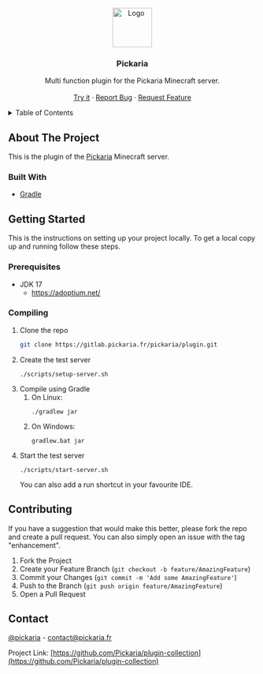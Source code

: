 <div id="top"></div>
<!--
*** Thanks for checking out the Best-README-Template. If you have a suggestion
*** that would make this better, please fork the repo and create a pull request
*** or simply open an issue with the tag "enhancement".
*** Don't forget to give the project a star!
*** Thanks again! Now go create something AMAZING! :D
-->



<!-- PROJECT LOGO -->
<br />
<div align="center">
  <a href="https://github.com/Pickaria/plugin-collection">
    <img src="https://www.pickaria.fr/assets/images/Bloc.jpg" alt="Logo" width="80" height="80">
  </a>

<h3 align="center">Pickaria</h3>

  <p align="center">
    Multi function plugin for the Pickaria Minecraft server.
    <br />
    <br />
    <a href="https://www.pickaria.fr">Try it</a>
    ·
    <a href="https://github.com/Pickaria/plugin-collection/issues">Report Bug</a>
    ·
    <a href="https://github.com/Pickaria/plugin-collection/issues">Request Feature</a>
  </p>
</div>



<!-- TABLE OF CONTENTS -->
<details>
  <summary>Table of Contents</summary>
  <ol>
    <li>
      <a href="#about-the-project">About The Project</a>
      <ul>
        <li><a href="#built-with">Built With</a></li>
      </ul>
    </li>
    <li>
      <a href="#getting-started">Getting Started</a>
      <ul>
        <li><a href="#prerequisites">Prerequisites</a></li>
        <li><a href="#installation">Compiling</a></li>
      </ul>
    </li>
    <li><a href="#contributing">Contributing</a></li>
    <li><a href="#contact">Contact</a></li>
  </ol>
</details>



<!-- ABOUT THE PROJECT -->
## About The Project

This is the plugin of the [Pickaria](https://www.pickaria.fr) Minecraft server.



### Built With

* [Gradle](https://gradle.org/)



<!-- GETTING STARTED -->
## Getting Started

This is the instructions on setting up your project locally.
To get a local copy up and running follow these steps.

### Prerequisites

* JDK 17
    * https://adoptium.net/

### Compiling

1. Clone the repo
   ```sh
   git clone https://gitlab.pickaria.fr/pickaria/plugin.git
   ```
2. Create the test server
   ```shell
   ./scripts/setup-server.sh
   ``` 
3. Compile using Gradle
    1. On Linux:
       ```shell
       ./gradlew jar
       ```
    2. On Windows:
       ```shell
       gradlew.bat jar
       ```
4. Start the test server
   ```shell
   ./scripts/start-server.sh
   ``` 
   You can also add a run shortcut in your favourite IDE.


<!-- CONTRIBUTING -->
## Contributing

If you have a suggestion that would make this better, please fork the repo and create a pull request. You can also simply open an issue with the tag "enhancement".

1. Fork the Project
2. Create your Feature Branch (`git checkout -b feature/AmazingFeature`)
3. Commit your Changes (`git commit -m 'Add some AmazingFeature'`)
4. Push to the Branch (`git push origin feature/AmazingFeature`)
5. Open a Pull Request



<!-- CONTACT -->
## Contact

[@pickaria](https://twitter.com/pickaria) - contact@pickaria.fr

Project Link: [https://github.com/Pickaria/plugin-collection](https://github.com/Pickaria/plugin-collection)